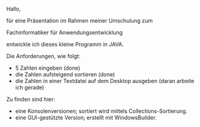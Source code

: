 Hallo,

für eine Präsentation im Rahmen meiner Umschulung zum

  Fachinformatiker für Anwendungsentwicklung 

entwickle ich dieses kleine Programm in JAVA.

Die Anforderungen, wie folgt:
- 5 Zahlen eingeben (done)
- die Zahlen aufsteigend sortieren (done)
- die Zahlen in einer Textdatei auf dem Desktop ausgeben
  (daran arbeite ich gerade)

Zu finden sind hier:
- eine Konsolenversionen; sortiert wird mittels Collections-Sortierung.
- eine GUI-gestützte Version; erstellt mit WindowsBuilder.
